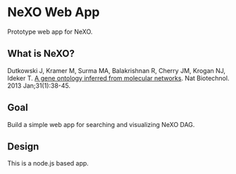 NeXO Web App
=====================

Prototype web app for NeXO.

## What is NeXO?

Dutkowski J, Kramer M, Surma MA, Balakrishnan R, Cherry JM, Krogan NJ, Ideker T.
[A gene ontology inferred from molecular networks](http://www.ncbi.nlm.nih.gov/pubmed/23242164).
Nat Biotechnol. 2013 Jan;31(1):38-45.

## Goal
Build a simple web app for searching and visualizing NeXO DAG.

## Design
This is a node.js based app.
